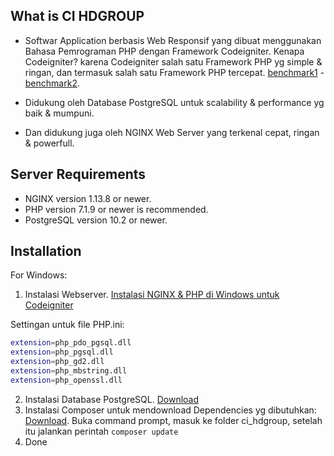 What is CI HDGROUP
---

-  Softwar Application berbasis Web Responsif yang dibuat menggunakan Bahasa Pemrograman PHP dengan Framework Codeigniter. Kenapa Codeigniter? karena Codeigniter salah satu Framework PHP yg simple & ringan, dan termasuk salah satu Framework PHP tercepat. [benchmark1](https://www.nixsolutions.com/blog/comparative-testing-php-frameworks/) - [benchmark2](https://github.com/kenjis/php-framework-benchmark).   

-  Didukung oleh Database PostgreSQL untuk scalability & performance yg baik & mumpuni. 
-  Dan didukung juga oleh NGINX Web Server yang terkenal cepat, ringan & powerfull.  

Server Requirements
---

- NGINX version 1.13.8 or newer.
- PHP version 7.1.9 or newer is recommended.
- PostgreSQL version 10.2 or newer.

Installation
---

For Windows:

1. Instalasi Webserver. [Instalasi NGINX & PHP di Windows untuk Codeigniter](https://github.com/antho-firuze/windows-nginx-php-ci)

Settingan untuk file PHP.ini:
```bash
extension=php_pdo_pgsql.dll
extension=php_pgsql.dll
extension=php_gd2.dll
extension=php_mbstring.dll
extension=php_openssl.dll
```
  
2. Instalasi Database PostgreSQL.  [Download](https://www.postgresql.org/download/windows/)
3. Instalasi Composer untuk mendownload Dependencies yg dibutuhkan: [Download](https://getcomposer.org/Composer-Setup.exe).
   Buka command prompt, masuk ke folder ci_hdgroup, setelah itu jalankan perintah ``composer update``
4. Done
